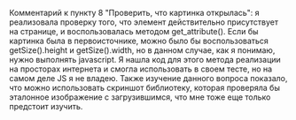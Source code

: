 Комментарий к пункту 8 "Проверить, что картинка открылась": я реализовала проверку того, что элемент действительно присутствует на странице, и воспользовалась методом get_attribute(). Если бы картинка была в первоисточнике, можно было бы воспользоваться getSize().height и getSize().width, но в данном случае, как я понимаю, нужно выполнять javascript. Я нашла код для этого метода реализации на просторах интернета и смогла использовать в своем тесте, но на самом деле JS я не владею. Также изучение данного вопроса показало, что можно использовать скриншот библиотеку, которая проверяла бы эталонное изображение с загрузившимся, что мне тоже еще только предстоит изучить.
